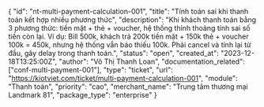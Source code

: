 {
  "id": "nt-multi-payment-calculation-001",
  "title": "Tính toán sai khi thanh toán kết hợp nhiều phương thức",
  "description": "Khi khách thanh toán bằng 3 phương thức: tiền mặt + thẻ + voucher, hệ thống thỉnh thoảng tính sai số tiền còn lại. Ví dụ: Bill 500k, khách trả 200k tiền mặt + 150k thẻ + voucher 100k = 450k, nhưng hệ thống vẫn báo thiếu 100k. Phải cancel và tính lại từ đầu, gây delay trong thanh toán.",
  "status": "open",
  "created_at": "2023-12-18T13:25:00Z",
  "author": "Võ Thị Thanh Loan",
  "documentation_related": ["conf-multi-payment-001"],
  "type": "ticket",
  "url": "https://kiotviet.com/ticket/multi-payment-calculation-001",
  "module": "Thanh toán",
  "priority": "cao",
  "merchant_name": "Trung tâm thương mại Landmark 81",
  "package_type": "enterprise"
}
